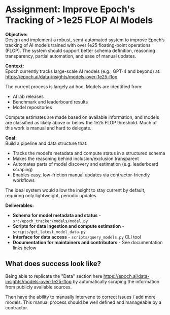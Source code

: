 # Assignment: Improve Epoch's Tracking of >1e25 FLOP AI Models

**Objective:**  
Design and implement a robust, semi-automated system to improve Epoch’s tracking of AI models trained with over 1e25 floating-point operations (FLOP). The system should support better schema definition, reasoning transparency, partial automation, and ease of manual updates.

**Context:**  
Epoch currently tracks large-scale AI models (e.g., GPT-4 and beyond) at:  
https://epoch.ai/data-insights/models-over-1e25-flop

The current process is largely ad hoc. Models are identified from:
- AI lab releases
- Benchmark and leaderboard results
- Model repositories

Compute estimates are made based on available information, and models are classified as likely above or below the 1e25 FLOP threshold. Much of this work is manual and hard to delegate.

**Goal:**  
Build a pipeline and data structure that:
- Tracks the model’s metadata and compute status in a structured schema
- Makes the reasoning behind inclusion/exclusion transparent
- Automates parts of model discovery and estimation (e.g. leaderboard scraping)
- Enables easy, low-friction manual updates via contractor-friendly workflows

The ideal system would allow the insight to stay current by default, requiring only lightweight, periodic updates.

**Deliverables:**
- **Schema for model metadata and status** - `src/epoch_tracker/models/model.py`
- **Scripts for data ingestion and compute estimation** - `scripts/get_latest_model_data.py`
- **Interface for data access** - `scripts/query_models.py` CLI tool
- **Documentation for maintainers and contributors** - See documentation links below

## What does success look like?

Being able to replicate the "Data" section here https://epoch.ai/data-insights/models-over-1e25-flop by automatically scraping the information from publicly available sources.

Then have the ability to manually intervene to correct issues / add more models. This manual process should be well defined and manageable by a contractor.